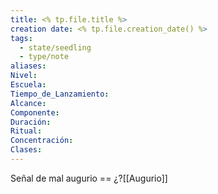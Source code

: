 ```yaml
---
title: <% tp.file.title %>
creation date: <% tp.file.creation_date() %>
tags:
  - state/seedling
  - type/note
aliases: 
Nivel: 
Escuela: 
Tiempo_de_Lanzamiento: 
Alcance: 
Componente: 
Duración: 
Ritual: 
Concentración: 
Clases:
---
```

Señal de mal augurio == ¿?[[Augurio]]
